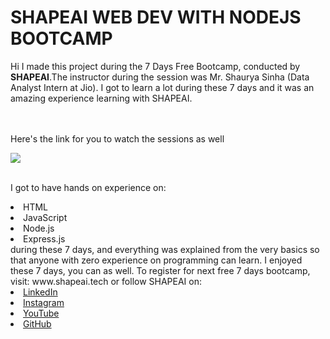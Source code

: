 

# SHAPEAI WEB DEV WITH NODEJS BOOTCAMP

Hi I made this project during the 7 Days Free Bootcamp, conducted by <b> SHAPEAI</b>.The instructor during the session was Mr. Shaurya Sinha (Data Analyst Intern at Jio). I got to learn a lot during these 7 days and it was an amazing experience learning with SHAPEAI.

<br><br>Here's the link for you to watch the sessions as well<br>

<a href="https://www.youtube.com/playlist?list=PL7zl8TDRnbul748Yq6CTEnUzUfGE26AOA"> <img src="https://github.com/ShapeAI/PYTHON-AND-DATA-ANALYTICS/blob/main/JavaScriptandNodejs.png"> </a>

<br>I got to have hands on experience on:

<li>HTML

<li>JavaScript

<li>Node.js

<li>Express.js
<br>during these 7 days, and everything was explained from the very basics so that anyone with zero experience on programming can learn. I enjoyed these 7 days, you can as well. To register for next free 7 days bootcamp, visit: www.shapeai.tech or follow SHAPEAI on:

<li><a href="https://in.linkedin.com/company/shapeai">LinkedIn</a>

<li><a href="https://www.instagram.com/shape.ai/?hl=en">Instagram</a>

<li><a href="https://www.youtube.com/channel/UCTUvDLTW9meuDXWcbmISPdA">YouTube</a>

<li><a href="https://github.com/shapeai">GitHub</a>

